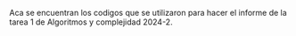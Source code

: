 Aca se encuentran los codigos que se utilizaron para hacer el informe de la tarea 1 de Algoritmos y complejidad 2024-2.
